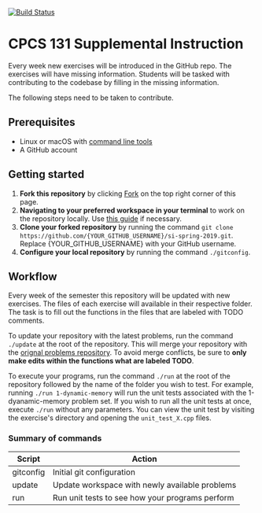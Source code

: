 [![Build Status](https://travis-ci.com/omolazabal/si-spring-2019.svg?branch=master)](https://travis-ci.com/omolazabal/si-spring-2019)

# CPCS 131 Supplemental Instruction
Every week new exercises will be introduced in the GitHub repo. The exercises will have missing information. Students will be tasked with contributing to the codebase by filling in the missing information. 

The following steps need to be taken to contribute.

## Prerequisites
- Linux or macOS with [command line tools](http://osxdaily.com/2014/02/12/install-command-line-tools-mac-os-x/)
- A GitHub account

## Getting started
1. **Fork this repository** by clicking [Fork](https://github.com/omolazabal/si-spring-2019/fork) on the top right corner of this page.
2. **Navigating to your preferred workspace in your terminal** to work on the repository locally. Use [this guide](https://www.git-tower.com/learn/git/ebook/en/command-line/appendix/command-line-101) if necessary.
3. **Clone your forked repository** by running the command `git clone https://github.com/{YOUR_GITHUB_USERNAME}/si-spring-2019.git`. Replace {YOUR_GITHUB_USERNAME} with your GitHub username.
4. **Configure your local repository** by running the command `./gitconfig`.

## Workflow
Every week of the semester this repository will be updated with new exercises. The files of each exercise will available in their respective folder. The task is to fill out the functions in the files that are labeled with TODO comments.

To update your repository with the latest problems, run the command `./update` at the root of the repository. This will merge your repository with the [orignal problems repository](https://github.com/omolazabal/si-spring-2019/tree/problems). To avoid merge conflicts, be sure to **only make edits within the functions what are labeled TODO**.

To execute your programs, run the command `./run` at the root of the repository followed by the name of the folder you wish to test. For example, running `./run 1-dynamic-memory` will run the unit tests associated with the 1-dyanamic-memory problem set. If you wish to run all the unit tests at once, execute `./run` without any parameters. You can view the unit test by visiting the exercise's directory and opening the `unit_test_X.cpp` files.


### Summary of commands

| Script  | Action |
| ------------- | ------------- |
| gitconfig  | Initial git configuration  |
| update  | Update workspace with newly available problems  |
| run  | Run unit tests to see how your programs perform  |

